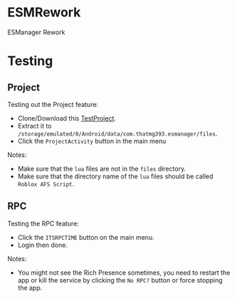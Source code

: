 # ESMRework
ESManager Rework

# Testing

## Project
Testing out the Project feature:
- Clone/Download this [TestProject](https://github.com/ThatMG393/AFS-RBLX-Exploit).
- Extract it to `/storage/emulated/0/Android/data/com.thatmg393.esmanager/files`.
- Click the `ProjectActivity` button in the main menu

Notes:
- Make sure that the `lua` files are not in the `files` directory.
- Make sure that the directory name of the `lua` files should be called `Roblox AFS Script`.

## RPC
Testing the RPC feature:
- Click the `ITSRPCTIME` button on the main menu.
- Login then done.

Notes:
- You might not see the Rich Presence sometimes, you need to restart the app or kill the service by clicking the `No RPC?` button or force stopping the app.

